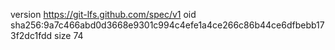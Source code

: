 version https://git-lfs.github.com/spec/v1
oid sha256:9a7c466abd0d3668e9301c994c4efe1a4ce266c86b44ce6dfbebb173f2dc1fdd
size 74
